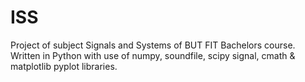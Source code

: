 # ISS

Project of subject Signals and Systems of BUT FIT Bachelors course.
Written in Python with use of numpy, soundfile, scipy signal, cmath & matplotlib pyplot libraries.
